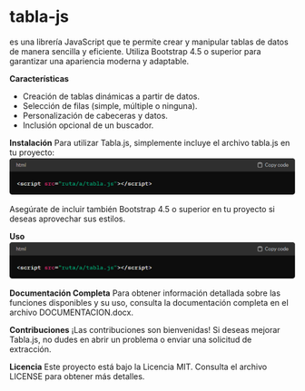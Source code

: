 # tabla-js
es una librería JavaScript que te permite crear y manipular tablas de datos de manera sencilla y eficiente. Utiliza Bootstrap 4.5 o superior para garantizar una apariencia moderna y adaptable.

**Características**
- Creación de tablas dinámicas a partir de datos.
- Selección de filas (simple, múltiple o ninguna).
- Personalización de cabeceras y datos.
- Inclusión opcional de un buscador.

**Instalación**
Para utilizar Tabla.js, simplemente incluye el archivo tabla.js en tu proyecto:
![Imagen de ejemplo 1](./tabla_boostrap_tabla-js/imagenes/ejemplo1.png)

Asegúrate de incluir también Bootstrap 4.5 o superior en tu proyecto si deseas aprovechar sus estilos.

**Uso**
![Imagen de ejemplo 1](./tabla_boostrap_tabla-js/imagenes/ejemplo1.png)

**Documentación Completa**
Para obtener información detallada sobre las funciones disponibles y su uso, consulta la documentación completa en el archivo DOCUMENTACION.docx.

**Contribuciones**
¡Las contribuciones son bienvenidas! Si deseas mejorar Tabla.js, no dudes en abrir un problema o enviar una solicitud de extracción.

**Licencia**
Este proyecto está bajo la Licencia MIT. Consulta el archivo LICENSE para obtener más detalles.
